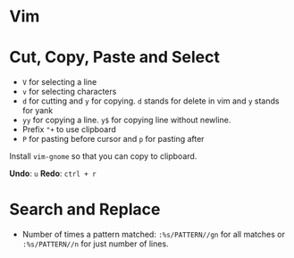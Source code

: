 # Vim

# Cut, Copy, Paste and Select

- `V` for selecting a line
- `v` for selecting characters
- `d` for cutting and `y` for copying. `d` stands for delete in vim and `y` stands for yank
- `yy` for copying a line. `y$` for copying line without newline.
- Prefix `"+` to use clipboard
- `P` for pasting before cursor and `p` for pasting after

Install `vim-gnome` so that you can copy to clipboard.

**Undo**: `u`
**Redo**: `ctrl + r`

# Search and Replace

- Number of times a pattern matched: `:%s/PATTERN//gn` for all matches or `:%s/PATTERN//n` for just number of lines.

